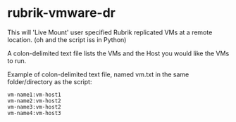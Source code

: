# rubrik-vmware-dr

This will 'Live Mount' user specified Rubrik replicated VMs at a remote location. (oh and the script iss in Python)

A colon-delimited text file lists the VMs and the Host you would like the VMs to run. 

Example of colon-delimited text file, named vm.txt in the same folder/directory as the script:

	vm-name1:vm-host1
	vm-name2:vm-host2
	vm-name3:vm-host2
	vm-name4:vm-host3
